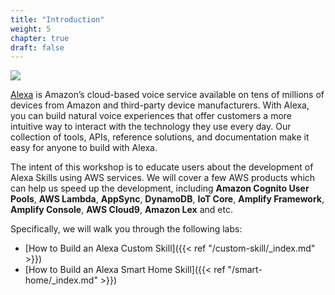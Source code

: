 ```yaml
---
title: "Introduction"
weight: 5
chapter: true
draft: false
---
```


![](/images/AMAZON-ALEXALOGO.png?width=200)

[Alexa](https://developer.amazon.com/alexa/) is Amazon’s cloud-based voice service available on tens of millions of 
devices from Amazon and third-party device manufacturers. With Alexa, you can build natural voice experiences that 
offer customers a more intuitive way to interact with the technology they use every day. Our collection of tools, 
APIs, reference solutions, and documentation make it easy for anyone to build with Alexa.

The intent of this workshop is to educate users about the development of Alexa Skills using AWS services. We
will cover a few AWS products which can help us speed up the development, including **Amazon Cognito User Pools**,
**AWS Lambda**, **AppSync**, **DynamoDB**, **IoT Core**, **Amplify Framework**, **Amplify Console**, **AWS Cloud9**,
**Amazon Lex** and etc.

Specifically, we will walk you through the following labs:

* [How to Build an Alexa Custom Skill]({{< ref "/custom-skill/_index.md" >}})
* [How to Build an Alexa Smart Home Skill]({{< ref "/smart-home/_index.md" >}})